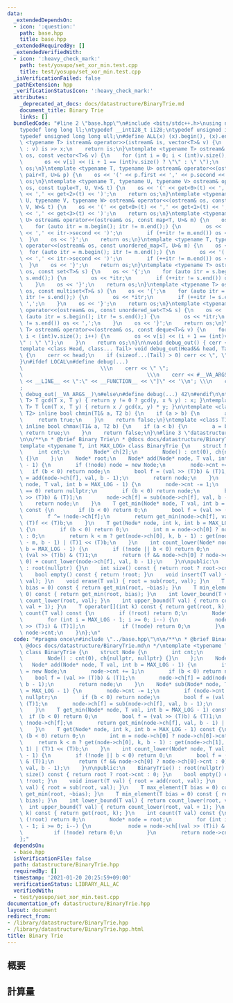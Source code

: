 ```yaml
---
data:
  _extendedDependsOn:
  - icon: ':question:'
    path: base.hpp
    title: base.hpp
  _extendedRequiredBy: []
  _extendedVerifiedWith:
  - icon: ':heavy_check_mark:'
    path: test/yosupo/set_xor_min.test.cpp
    title: test/yosupo/set_xor_min.test.cpp
  _isVerificationFailed: false
  _pathExtension: hpp
  _verificationStatusIcon: ':heavy_check_mark:'
  attributes:
    _deprecated_at_docs: docs/datastructure/BinaryTrie.md
    document_title: Binary Trie
    links: []
  bundledCode: "#line 2 \"base.hpp\"\n#include <bits/stdc++.h>\nusing namespace std;\n\
    typedef long long ll;\ntypedef __int128_t i128;\ntypedef unsigned int uint;\n\
    typedef unsigned long long ull;\n#define ALL(x) (x).begin(), (x).end()\n\ntemplate\
    \ <typename T> istream& operator>>(istream& is, vector<T>& v) {\n    for (T& x\
    \ : v) is >> x;\n    return is;\n}\ntemplate <typename T> ostream& operator<<(ostream&\
    \ os, const vector<T>& v) {\n    for (int i = 0; i < (int)v.size(); i++) {\n \
    \       os << v[i] << (i + 1 == (int)v.size() ? \"\" : \" \");\n    }\n    return\
    \ os;\n}\ntemplate <typename T, typename U> ostream& operator<<(ostream& os, const\
    \ pair<T, U>& p) {\n    os << '(' << p.first << ',' << p.second << ')';\n    return\
    \ os;\n}\ntemplate <typename T, typename U, typename V> ostream& operator<<(ostream&\
    \ os, const tuple<T, U, V>& t) {\n    os << '(' << get<0>(t) << ',' << get<1>(t)\
    \ << ',' << get<2>(t) << ')';\n    return os;\n}\ntemplate <typename T, typename\
    \ U, typename V, typename W> ostream& operator<<(ostream& os, const tuple<T, U,\
    \ V, W>& t) {\n    os << '(' << get<0>(t) << ',' << get<1>(t) << ',' << get<2>(t)\
    \ << ',' << get<3>(t) << ')';\n    return os;\n}\ntemplate <typename T, typename\
    \ U> ostream& operator<<(ostream& os, const map<T, U>& m) {\n    os << '{';\n\
    \    for (auto itr = m.begin(); itr != m.end();) {\n        os << '(' << itr->first\
    \ << ',' << itr->second << ')';\n        if (++itr != m.end()) os << ',';\n  \
    \  }\n    os << '}';\n    return os;\n}\ntemplate <typename T, typename U> ostream&\
    \ operator<<(ostream& os, const unordered_map<T, U>& m) {\n    os << '{';\n  \
    \  for (auto itr = m.begin(); itr != m.end();) {\n        os << '(' << itr->first\
    \ << ',' << itr->second << ')';\n        if (++itr != m.end()) os << ',';\n  \
    \  }\n    os << '}';\n    return os;\n}\ntemplate <typename T> ostream& operator<<(ostream&\
    \ os, const set<T>& s) {\n    os << '{';\n    for (auto itr = s.begin(); itr !=\
    \ s.end();) {\n        os << *itr;\n        if (++itr != s.end()) os << ',';\n\
    \    }\n    os << '}';\n    return os;\n}\ntemplate <typename T> ostream& operator<<(ostream&\
    \ os, const multiset<T>& s) {\n    os << '{';\n    for (auto itr = s.begin();\
    \ itr != s.end();) {\n        os << *itr;\n        if (++itr != s.end()) os <<\
    \ ',';\n    }\n    os << '}';\n    return os;\n}\ntemplate <typename T> ostream&\
    \ operator<<(ostream& os, const unordered_set<T>& s) {\n    os << '{';\n    for\
    \ (auto itr = s.begin(); itr != s.end();) {\n        os << *itr;\n        if (++itr\
    \ != s.end()) os << ',';\n    }\n    os << '}';\n    return os;\n}\ntemplate <typename\
    \ T> ostream& operator<<(ostream& os, const deque<T>& v) {\n    for (int i = 0;\
    \ i < (int)v.size(); i++) {\n        os << v[i] << (i + 1 == (int)v.size() ? \"\
    \" : \" \");\n    }\n    return os;\n}\n\nvoid debug_out() { cerr << '\\n'; }\n\
    template <class Head, class... Tail> void debug_out(Head&& head, Tail&&... tail)\
    \ {\n    cerr << head;\n    if (sizeof...(Tail) > 0) cerr << \", \";\n    debug_out(move(tail)...);\n\
    }\n#ifdef LOCAL\n#define debug(...)                                          \
    \                         \\\n    cerr << \" \";                             \
    \                                        \\\n    cerr << #__VA_ARGS__ << \" :[\"\
    \ << __LINE__ << \":\" << __FUNCTION__ << \"]\" << '\\n'; \\\n    cerr << \" \"\
    ;                                                                     \\\n   \
    \ debug_out(__VA_ARGS__)\n#else\n#define debug(...) 42\n#endif\n\ntemplate <typename\
    \ T> T gcd(T x, T y) { return y != 0 ? gcd(y, x % y) : x; }\ntemplate <typename\
    \ T> T lcm(T x, T y) { return x / gcd(x, y) * y; }\n\ntemplate <class T1, class\
    \ T2> inline bool chmin(T1& a, T2 b) {\n    if (a > b) {\n        a = b;\n   \
    \     return true;\n    }\n    return false;\n}\ntemplate <class T1, class T2>\
    \ inline bool chmax(T1& a, T2 b) {\n    if (a < b) {\n        a = b;\n       \
    \ return true;\n    }\n    return false;\n}\n#line 3 \"datastructure/BinaryTrie.hpp\"\
    \n\n/**\n * @brief Binary Trie\n * @docs docs/datastructure/BinaryTrie.md\n */\n\
    template <typename T, int MAX_LOG> class BinaryTrie {\n    struct Node {\n   \
    \     int cnt;\n        Node* ch[2];\n        Node() : cnt(0), ch{nullptr, nullptr}\
    \ {}\n    };\n    Node* root;\n    Node* add(Node* node, T val, int b = MAX_LOG\
    \ - 1) {\n        if (!node) node = new Node;\n        node->cnt += 1;\n     \
    \   if (b < 0) return node;\n        bool f = (val >> (T)b) & (T)1;\n        node->ch[f]\
    \ = add(node->ch[f], val, b - 1);\n        return node;\n    }\n    Node* sub(Node*\
    \ node, T val, int b = MAX_LOG - 1) {\n        node->cnt -= 1;\n        if (node->cnt\
    \ == 0) return nullptr;\n        if (b < 0) return node;\n        bool f = (val\
    \ >> (T)b) & (T)1;\n        node->ch[f] = sub(node->ch[f], val, b - 1);\n    \
    \    return node;\n    }\n    T get_min(Node* node, T val, int b = MAX_LOG - 1)\
    \ const {\n        if (b < 0) return 0;\n        bool f = (val >> (T)b) & (T)1;\n\
    \        f ^= !node->ch[f];\n        return get_min(node->ch[f], val, b - 1) |\
    \ (T)f << (T)b;\n    }\n    T get(Node* node, int k, int b = MAX_LOG - 1) const\
    \ {\n        if (b < 0) return 0;\n        int m = node->ch[0] ? node->ch[0]->cnt\
    \ : 0;\n        return k < m ? get(node->ch[0], k, b - 1) : get(node->ch[1], k\
    \ - m, b - 1) | (T)1 << (T)b;\n    }\n    int count_lower(Node* node, T val, int\
    \ b = MAX_LOG - 1) {\n        if (!node || b < 0) return 0;\n        bool f =\
    \ (val >> (T)b) & (T)1;\n        return (f && node->ch[0] ? node->ch[0]->cnt :\
    \ 0) + count_lower(node->ch[f], val, b - 1);\n    }\n\npublic:\n    BinaryTrie()\
    \ : root(nullptr) {}\n    int size() const { return root ? root->cnt : 0; }\n\
    \    bool empty() const { return !root; }\n    void insert(T val) { root = add(root,\
    \ val); }\n    void erase(T val) { root = sub(root, val); }\n    T max_element(T\
    \ bias = 0) const { return get_min(root, ~bias); }\n    T min_element(T bias =\
    \ 0) const { return get_min(root, bias); }\n    int lower_bound(T val) { return\
    \ count_lower(root, val); }\n    int upper_bound(T val) { return count_lower(root,\
    \ val + 1); }\n    T operator[](int k) const { return get(root, k); }\n    int\
    \ count(T val) const {\n        if (!root) return 0;\n        Node* node = root;\n\
    \        for (int i = MAX_LOG - 1; i >= 0; i--) {\n            node = node->ch[(val\
    \ >> (T)i) & (T)1];\n            if (!node) return 0;\n        }\n        return\
    \ node->cnt;\n    }\n};\n"
  code: "#pragma once\n#include \"../base.hpp\"\n\n/**\n * @brief Binary Trie\n *\
    \ @docs docs/datastructure/BinaryTrie.md\n */\ntemplate <typename T, int MAX_LOG>\
    \ class BinaryTrie {\n    struct Node {\n        int cnt;\n        Node* ch[2];\n\
    \        Node() : cnt(0), ch{nullptr, nullptr} {}\n    };\n    Node* root;\n \
    \   Node* add(Node* node, T val, int b = MAX_LOG - 1) {\n        if (!node) node\
    \ = new Node;\n        node->cnt += 1;\n        if (b < 0) return node;\n    \
    \    bool f = (val >> (T)b) & (T)1;\n        node->ch[f] = add(node->ch[f], val,\
    \ b - 1);\n        return node;\n    }\n    Node* sub(Node* node, T val, int b\
    \ = MAX_LOG - 1) {\n        node->cnt -= 1;\n        if (node->cnt == 0) return\
    \ nullptr;\n        if (b < 0) return node;\n        bool f = (val >> (T)b) &\
    \ (T)1;\n        node->ch[f] = sub(node->ch[f], val, b - 1);\n        return node;\n\
    \    }\n    T get_min(Node* node, T val, int b = MAX_LOG - 1) const {\n      \
    \  if (b < 0) return 0;\n        bool f = (val >> (T)b) & (T)1;\n        f ^=\
    \ !node->ch[f];\n        return get_min(node->ch[f], val, b - 1) | (T)f << (T)b;\n\
    \    }\n    T get(Node* node, int k, int b = MAX_LOG - 1) const {\n        if\
    \ (b < 0) return 0;\n        int m = node->ch[0] ? node->ch[0]->cnt : 0;\n   \
    \     return k < m ? get(node->ch[0], k, b - 1) : get(node->ch[1], k - m, b -\
    \ 1) | (T)1 << (T)b;\n    }\n    int count_lower(Node* node, T val, int b = MAX_LOG\
    \ - 1) {\n        if (!node || b < 0) return 0;\n        bool f = (val >> (T)b)\
    \ & (T)1;\n        return (f && node->ch[0] ? node->ch[0]->cnt : 0) + count_lower(node->ch[f],\
    \ val, b - 1);\n    }\n\npublic:\n    BinaryTrie() : root(nullptr) {}\n    int\
    \ size() const { return root ? root->cnt : 0; }\n    bool empty() const { return\
    \ !root; }\n    void insert(T val) { root = add(root, val); }\n    void erase(T\
    \ val) { root = sub(root, val); }\n    T max_element(T bias = 0) const { return\
    \ get_min(root, ~bias); }\n    T min_element(T bias = 0) const { return get_min(root,\
    \ bias); }\n    int lower_bound(T val) { return count_lower(root, val); }\n  \
    \  int upper_bound(T val) { return count_lower(root, val + 1); }\n    T operator[](int\
    \ k) const { return get(root, k); }\n    int count(T val) const {\n        if\
    \ (!root) return 0;\n        Node* node = root;\n        for (int i = MAX_LOG\
    \ - 1; i >= 0; i--) {\n            node = node->ch[(val >> (T)i) & (T)1];\n  \
    \          if (!node) return 0;\n        }\n        return node->cnt;\n    }\n\
    };"
  dependsOn:
  - base.hpp
  isVerificationFile: false
  path: datastructure/BinaryTrie.hpp
  requiredBy: []
  timestamp: '2021-01-20 20:25:59+09:00'
  verificationStatus: LIBRARY_ALL_AC
  verifiedWith:
  - test/yosupo/set_xor_min.test.cpp
documentation_of: datastructure/BinaryTrie.hpp
layout: document
redirect_from:
- /library/datastructure/BinaryTrie.hpp
- /library/datastructure/BinaryTrie.hpp.html
title: Binary Trie
---
```

## 概要

## 計算量